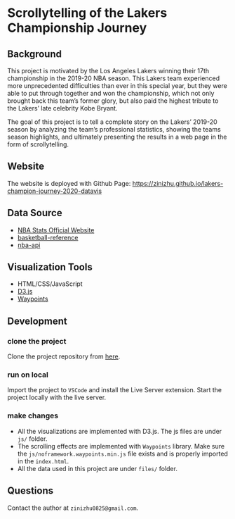 # Scrollytelling of the Lakers Championship Journey

## Background

This project is motivated by the Los Angeles Lakers winning their 17th championship in the 2019-20 NBA season. This Lakers team experienced more unprecedented difficulties than ever in this special year, but they were able to put through together and won the championship, which not only brought back this team’s former glory, but also paid the highest tribute to the Lakers’ late celebrity Kobe Bryant. 

The goal of this project is to tell a complete story on the Lakers’ 2019-20 season by analyzing the team’s professional statistics, showing the teams season highlights, and ultimately presenting the results in a web page in the form of scrollytelling.

## Website
The website is deployed with Github Page: https://zinizhu.github.io/lakers-champion-journey-2020-datavis

## Data Source

- [NBA Stats Official Website](https://www.nba.com/stats/)
- [basketball-reference](https://www.basketball-reference.com/)
- [nba-api](https://github.com/swar/nba_api)

## Visualization Tools
- HTML/CSS/JavaScript
- [D3.js](https://d3js.org/)
- [Waypoints](http://imakewebthings.com/waypoints/) 

## Development

### clone the project
Clone the project repository from [here](https://github.com/zinizhu/lakers-champion-journey-2020-datavis).

### run on local
Import the project to `VSCode` and install the Live Server extension. Start the project locally with the live server.

### make changes
- All the visualizations are implemented with D3.js. The js files are under `js/` folder.
- The scrolling effects are implemented with `Waypoints` library. Make sure the `js/noframework.waypoints.min.js` file exists and is properly imported in the `index.html`.
- All the data used in this project are under `files/` folder.

## Questions
Contact the author at `zinizhu0825@gmail.com`.
